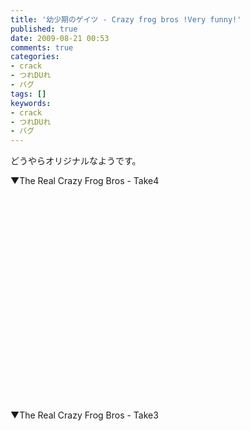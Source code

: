 ```yaml
---
title: '幼少期のゲイツ - Crazy frog bros !Very funny!'
published: true
date: 2009-08-21 00:53
comments: true
categories:
- crack
- つれDUれ
- バグ
tags: []
keywords:
- crack
- つれDUれ
- バグ
---
```

どうやらオリジナルなようです。

▼The Real Crazy Frog Bros - Take4
<object width="425" height="344"><param name="movie" value="http://www.youtube.com/v/SPIqNj2a8IU&hl=ja&fs=1&"></param><param name="allowFullScreen" value="true"></param><param name="allowscriptaccess" value="always"></param><embed src="http://www.youtube.com/v/SPIqNj2a8IU&hl=ja&fs=1&" type="application/x-shockwave-flash" allowscriptaccess="always" allowfullscreen="true" width="425" height="344"></embed></object>

▼The Real Crazy Frog Bros - Take3
<object width="425" height="344"><param name="movie" value="http://www.youtube.com/v/kGGoeDrjL5g&hl=ja&fs=1&"></param><param name="allowFullScreen" value="true"></param><param name="allowscriptaccess" value="always"></param><embed src="http://www.youtube.com/v/kGGoeDrjL5g&hl=ja&fs=1&" type="application/x-shockwave-flash" allowscriptaccess="always" allowfullscreen="true" width="425" height="344"></embed></object>